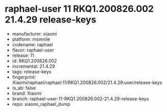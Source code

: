 # raphael-user 11 RKQ1.200826.002 21.4.29 release-keys
- manufacturer: xiaomi
- platform: msmnile
- codename: raphael
- flavor: raphael-user
- release: 11
- id: RKQ1.200826.002
- incremental: 21.4.29
- tags: release-keys
- fingerprint: Xiaomi/raphael/raphael:11/RKQ1.200826.002/21.4.29:user/release-keys
- is_ab: false
- brand: Xiaomi
- branch: raphael-user-11-RKQ1.200826.002-21.4.29-release-keys
- repo: xiaomi_raphael_dump
